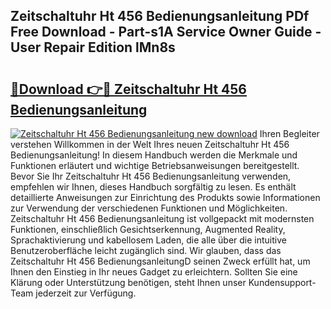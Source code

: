 ## Zeitschaltuhr Ht 456 Bedienungsanleitung PDf Free Download - Part-s1A Service Owner Guide - User Repair Edition lMn8s

# <h2><a href="http://df685y.blite.top/?on=Zeitschaltuhr+Ht+456+Bedienungsanleitung">🔗Download 👉🔴 Zeitschaltuhr Ht 456 Bedienungsanleitung</a></h2>

[![Zeitschaltuhr Ht 456 Bedienungsanleitung new download](https://i.imgur.com/lujVjoI.png)](http://df685y.blite.top/?on=Zeitschaltuhr+Ht+456+Bedienungsanleitung)
Ihren Begleiter verstehen Willkommen in der Welt Ihres neuen Zeitschaltuhr Ht 456 Bedienungsanleitung! In diesem Handbuch werden die Merkmale und Funktionen erläutert und wichtige Betriebsanweisungen bereitgestellt. Bevor Sie Ihr Zeitschaltuhr Ht 456 Bedienungsanleitung verwenden, empfehlen wir Ihnen, dieses Handbuch sorgfältig zu lesen. Es enthält detaillierte Anweisungen zur Einrichtung des Produkts sowie Informationen zur Verwendung der verschiedenen Funktionen und Möglichkeiten. Zeitschaltuhr Ht 456 Bedienungsanleitung ist vollgepackt mit modernsten Funktionen, einschließlich Gesichtserkennung, Augmented Reality, Sprachaktivierung und kabellosem Laden, die alle über die intuitive Benutzeroberfläche leicht zugänglich sind. Wir glauben, dass das Zeitschaltuhr Ht 456 BedienungsanleitungD seinen Zweck erfüllt hat, um Ihnen den Einstieg in Ihr neues Gadget zu erleichtern. Sollten Sie eine Klärung oder Unterstützung benötigen, steht Ihnen unser Kundensupport-Team jederzeit zur Verfügung.
